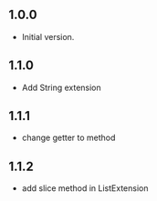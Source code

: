 ## 1.0.0

- Initial version.

## 1.1.0

- Add String extension

## 1.1.1

- change getter to method

## 1.1.2

- add slice method in ListExtension